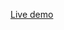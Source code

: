 <a href="https://nyxiamin.github.io/Html-css-lab/Html-css-lab/" title="Livedemo"
target="_blank">Live demo</a>
